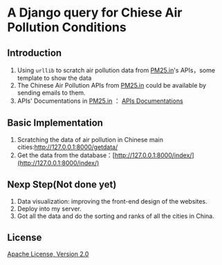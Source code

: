 A Django query for Chiese Air Pollution Conditions
===


Introduction
----
1. Using ```urllib``` to scratch air pollution data from [PM25.in](http://www.pm25.in/)'s APIs，some template to show the data
2. The Chinese Air Pollution APIs from  [PM25.in](http://www.pm25.in/) could be available by sending emails to them.
3. APIs' Documentations in [PM25.in](http://www.pm25.in/) ： [APIs Documentations](http://www.pm25.in/api_doc)

Basic Implementation
--------------------

1. Scratching the  data of air pollution in Chinese main cities:<a href="http://127.0.0.1:8000/getdata/">http://127.0.0.1:8000/getdata/</a>
2. Get the data from the database：[http://127.0.0.1:8000/index/](http://127.0.0.1:8000/index/)

Nexp Step(Not done yet)
---------------
1. Data visualization: improving the front-end design of the websites.
2. Deploy into my server.
3. Got all the data and do the sorting and ranks of all the cities in China.


License
-------
[Apache License, Version 2.0](http://www.apache.org/licenses/LICENSE-2.0.html)